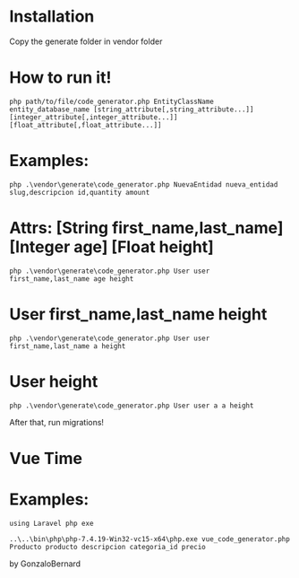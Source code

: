# Installation
Copy the generate folder in vendor folder 

# How to run it!
    php path/to/file/code_generator.php EntityClassName entity_database_name [string_attribute[,string_attribute...]] [integer_attribute[,integer_attribute...]] [float_attribute[,float_attribute...]]

# Examples:

    php .\vendor\generate\code_generator.php NuevaEntidad nueva_entidad slug,descripcion id,quantity amount

# Attrs: [String first_name,last_name] [Integer age] [Float height]

    php .\vendor\generate\code_generator.php User user first_name,last_name age height


# User first_name,last_name height

    php .\vendor\generate\code_generator.php User user first_name,last_name a height


# User height

    php .\vendor\generate\code_generator.php User user a a height


After that, run migrations!


# Vue Time

# Examples:
    using Laravel php exe

    ..\..\bin\php\php-7.4.19-Win32-vc15-x64\php.exe vue_code_generator.php Producto producto descripcion categoria_id precio

by GonzaloBernard
